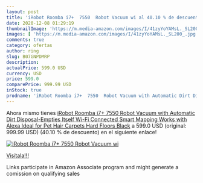 ```yaml
---
layout: post
title: 'iRobot Roomba i7+  7550  Robot Vacuum wi al 40.10 % de descuento'
date: 2020-12-08 01:29:19
thumbnailImage: 'https://m.media-amazon.com/images/I/41zyYoYAMsL._SL200_.jpg'
images: [ 'https://m.media-amazon.com/images/I/41zyYoYAMsL._SL200_.jpg' ]
comments: true
category: ofertas
author: ring
slug: B07GNPDMRP
description:
actualPrice: 599.0 USD
currency: USD
price: 599.0
comparePrice: 999.99 USD
inStock: true
prodname: 'iRobot Roomba i7+  7550  Robot Vacuum with Automatic Dirt Disposal-Empties Itself  Wi-Fi Connected  Smart Mapping  Works with Alexa  Ideal for Pet Hair  Carpets  Hard Floors  Black'
---
```


Ahora mismo tienes [iRobot Roomba i7+  7550  Robot Vacuum with Automatic Dirt Disposal-Empties Itself  Wi-Fi Connected  Smart Mapping  Works with Alexa  Ideal for Pet Hair  Carpets  Hard Floors  Black](https://www.amazon.com/dp/B07GNPDMRP/?tag=tolees-20) a 599.0 USD (original: 999.99 USD) (40.10 %  de descuento) en el siguiente enlace!

[![iRobot Roomba i7+  7550  Robot Vacuum wi](https://m.media-amazon.com/images/I/41zyYoYAMsL._SL200_.jpg)](https://www.amazon.com/dp/B07GNPDMRP/?tag=tolees-20)

[Visítala!!!](https://www.amazon.com/dp/B07GNPDMRP/?tag=tolees-20)

Links participate in Amazon Associate program and might generate a comission on qualifying sales

